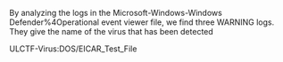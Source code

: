 By analyzing the logs in the Microsoft-Windows-Windows Defender%4Operational event viewer file, we find three WARNING logs. They give the name of the virus that has been detected

ULCTF-Virus:DOS/EICAR_Test_File
